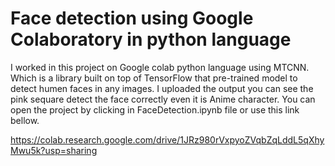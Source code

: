 # Face detection using Google Colaboratory in python language
I worked in this project on Google colab python language using MTCNN. Which is a library built on top of TensorFlow that pre-trained model to detect humen faces in any images. I uploaded the output you can see the pink sequare detect the face correctly even it is Anime character. You can open the project by clicking in FaceDetection.ipynb file or use this link bellow.  

https://colab.research.google.com/drive/1JRz980rVxpyoZVqbZqLddL5qXhyMwu5k?usp=sharing
